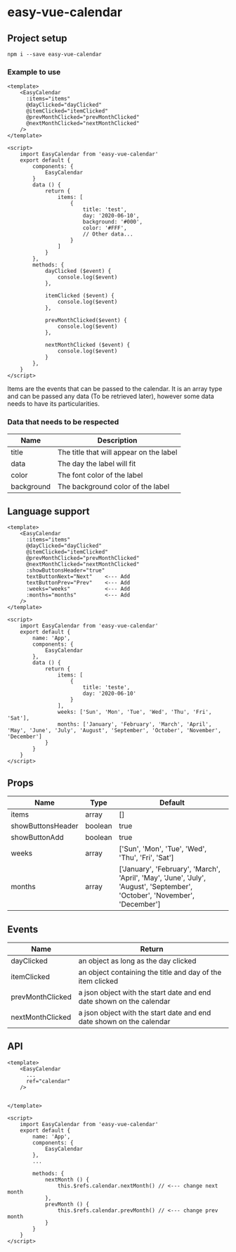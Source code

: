 # easy-vue-calendar

## Project setup
```
npm i --save easy-vue-calendar
```

### Example to use
```
<template>
    <EasyCalendar 
      :items="items"
      @dayClicked="dayClicked"
      @itemClicked="itemClicked"
      @prevMonthClicked="prevMonthClicked"
      @nextMonthClicked="nextMonthClicked"
    />
</template>

<script>
    import EasyCalendar from 'easy-vue-calendar'
    export default {
        components: {
            EasyCalendar
        }
        data () {
            return {
                items: [
                    {
                        title: 'test',
                        day: '2020-06-10',
                        background: '#000',
                        color: '#FFF',
                        // Other data...
                    }
                ]
            }
        },
        methods: {
            dayClicked ($event) {
                console.log($event)
            },

            itemClicked ($event) {
                console.log($event)
            },

            prevMonthClicked($event) {
                console.log($event)
            },

            nextMonthClicked ($event) {
                console.log($event)
            }
        },
    }
</script>
```

Items are the events that can be passed to the calendar. It is an array type and can be passed any data (To be retrieved later), however some data needs to have its particularities.


### Data that needs to be respected
| Name | Description |
| --- | --- |
| title | The title that will appear on the label |
| data | The day the label will fit |
| color | The font color of the label|
| background | The background color of the label |


## Language support

```
<template>
    <EasyCalendar 
      :items="items"
      @dayClicked="dayClicked"
      @itemClicked="itemClicked"
      @prevMonthClicked="prevMonthClicked"
      @nextMonthClicked="nextMonthClicked"
      :showButtonsHeader="true"
      textButtonNext="Next"    <--- Add
      textButtonPrev="Prev"    <--- Add
      :weeks="weeks"           <--- Add
      :months="months"         <--- Add
    />
</template>

<script>
    import EasyCalendar from 'easy-vue-calendar'
    export default {
        name: 'App',
        components: {
            EasyCalendar
        },
        data () {
            return {
                items: [
                    {
                        title: 'teste',
                        day: '2020-06-10'
                    }
                ],
                weeks: ['Sun', 'Mon', 'Tue', 'Wed', 'Thu', 'Fri', 'Sat'],
                months: ['January', 'February', 'March', 'April', 'May', 'June', 'July', 'August', 'September', 'October', 'November', 'December']
            }
        }
    }
</script>
```

## Props

| Name | Type | Default |
| --- | --- | --- |
| items | array | [] |
| showButtonsHeader | boolean | true |
| showButtonAdd | boolean | true |
| weeks | array | ['Sun', 'Mon', 'Tue', 'Wed', 'Thu', 'Fri', 'Sat'] |
| months | array | ['January', 'February', 'March', 'April', 'May', 'June', 'July', 'August', 'September', 'October', 'November', 'December'] |



## Events

| Name | Return |
| --- | --- |
| dayClicked | an object as long as the day clicked |
| itemClicked | an object containing the title and day of the item clicked |
| prevMonthClicked | a json object with the start date and end date shown on the calendar |
| nextMonthClicked | a json object with the start date and end date shown on the calendar |

## API

```
<template>
    <EasyCalendar 
      ...
      ref="calendar"
    />


</template>

<script>
    import EasyCalendar from 'easy-vue-calendar'
    export default {
        name: 'App',
        components: {
            EasyCalendar
        },
        ...

        methods: {
            nextMonth () {
                this.$refs.calendar.nextMonth() // <--- change next month
            },
            prevMonth () {
                this.$refs.calendar.prevMonth() // <--- change prev month
            }
        }
    }
</script>
```
